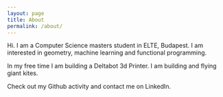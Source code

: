 ```yaml
---
layout: page
title: About
permalink: /about/
---
```


Hi. I am a Computer Science masters student in ELTE, Budapest. I am interested in geometry, machine learning and functional programming.

In my free time I am building a Deltabot 3d Printer. I am building and flying giant kites.

Check out my Github activity and contact me on LinkedIn.
